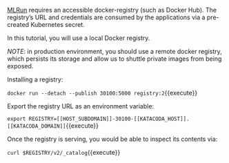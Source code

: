 [MLRun](https://github.com/mlrun/mlrun) requires an accessible docker-registry (such as Docker Hub).
The registry’s URL and credentials are consumed by the applications via a pre-created Kubernetes secret.

In this tutorial, you will use a local Docker registry.

_NOTE_: in production environment, you should use a remote docker registry, which persists its storage and allow us to shuttle private images from being exposed.

Installing a registry:

`docker run --detach --publish 30100:5000 registry:2`{{execute}}

Export the registry URL as an environment variable:

`export REGISTRY=[[HOST_SUBDOMAIN]]-30100-[[KATACODA_HOST]].[[KATACODA_DOMAIN]]`{{execute}}

Once the registry is serving, you would be able to inspect its contents via:

`curl $REGISTRY/v2/_catalog`{{execute}}
